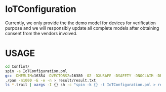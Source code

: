 # IoTConfiguration

Currently, we only provide the the demo model for devices for verification purpose and we will responsibly update all complete models after obtaining consent from the vendors involved.


# USAGE

```bash
cd ConfioT/
spin -a IoTConfiguration.pml
gcc -DMEMLIM=16384 -DVECTORSZ=16380 -O2 -DXUSAFE -DSAFETY -DNOCLAIM -DBITSTATE -o pan pan.c
./pan -m1000 -E -e -n > result/result.txt
ls *.trail | xargs -I {} sh -c "spin -k {} -t IoTConfiguration.pml > result/{}.txt"




```
